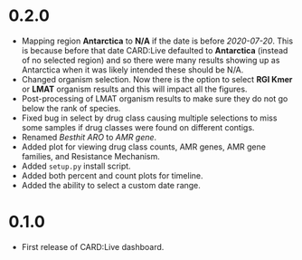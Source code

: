 # 0.2.0

* Mapping region **Antarctica** to **N/A** if the date is before *2020-07-20*. This is because before that date CARD:Live defaulted to **Antarctica** (instead of no selected region) and so there were many results showing up as Antarctica when it was likely intended these should be N/A.
* Changed organism selection. Now there is the option to select **RGI Kmer** or **LMAT** organism results and this will impact all the figures.
* Post-processing of LMAT organism results to make sure they do not go below the rank of species.
* Fixed bug in select by drug class causing multiple selections to miss some samples if drug classes were found on different contigs.
* Renamed *Besthit ARO* to *AMR gene*.
* Added plot for viewing drug class counts, AMR genes, AMR gene families, and Resistance Mechanism.
* Added `setup.py` install script.
* Added both percent and count plots for timeline.
* Added the ability to select a custom date range.

# 0.1.0

* First release of CARD:Live dashboard.
